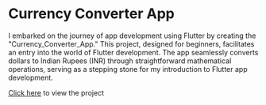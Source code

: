# Currency Converter App
I embarked on the journey of app development using Flutter by creating the "Currency_Converter_App." This project, designed for beginners, facilitates an entry into the world of Flutter development. The app seamlessly converts dollars to Indian Rupees (INR) through straightforward mathematical operations, serving as a stepping stone for my introduction to Flutter app development.<br>

<a href="https://currencyconvert876.netlify.app/">Click here</a> to view the project

